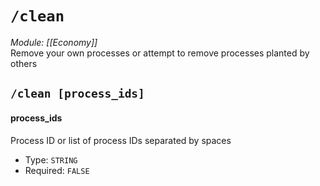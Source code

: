 # `/clean`
*Module: [[Economy]]*<br>
Remove your own processes or attempt to remove processes planted by others
## `/clean [process_ids]`
#### process_ids
Process ID or list of process IDs separated by spaces
- Type: `STRING`
- Required: `FALSE`